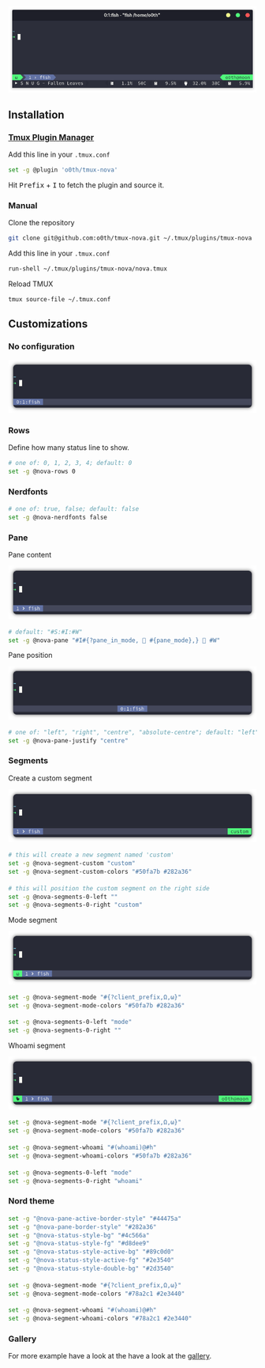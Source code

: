 <p align="center">
  <a>
    <img src="assets/screenshot.png" alt="screenshot">
  </a>
</p>

## Installation


### [Tmux Plugin Manager](https://github.com/tmux-plugins/tpm)

Add this line in your `.tmux.conf`

```bash
set -g @plugin 'o0th/tmux-nova'
```

Hit <kbd>Prefix</kbd> + <kbd>I</kbd> to fetch the plugin and source it.

### Manual

Clone the repository

```bash
git clone git@github.com:o0th/tmux-nova.git ~/.tmux/plugins/tmux-nova
```

Add this line in your `.tmux.conf`

```bash
run-shell ~/.tmux/plugins/tmux-nova/nova.tmux
```

Reload TMUX

```bash
tmux source-file ~/.tmux.conf
```

## Customizations

### No configuration

<p align="center">
  <a>
    <img src="assets/tmux-nova-no-conf.png" alt="screenshot">
  </a>
</p>

### Rows

Define how many status line to show.

```bash
# one of: 0, 1, 2, 3, 4; default: 0
set -g @nova-rows 0
```

### Nerdfonts

```bash
# one of: true, false; default: false
set -g @nova-nerdfonts false
```

### Pane

Pane content

<p align="center">
  <a><img src="assets/tmux-nova-pane.png" alt="screenshot"></a>
</p>

```bash
# default: "#S:#I:#W"
set -g @nova-pane "#I#{?pane_in_mode,  #{pane_mode},}  #W"
```

Pane position

<p align="center">
  <a><img src="assets/tmux-nova-pane-centre.png" alt="screenshot"></a>
</p>

```bash
# one of: "left", "right", "centre", "absolute-centre"; default: "left"
set -g @nova-pane-justify "centre"
```

### Segments

Create a custom segment

<p align="center">
  <a><img src="assets/tmux-nova-segment-custom.png" alt="screenshot"></a>
</p>

```bash
# this will create a new segment named 'custom'
set -g @nova-segment-custom "custom"
set -g @nova-segment-custom-colors "#50fa7b #282a36"

# this will position the custom segment on the right side
set -g @nova-segments-0-left ""
set -g @nova-segments-0-right "custom"
```

Mode segment

<p align="center">
  <a><img src="assets/tmux-nova-segment-mode.png" alt="screenshot"></a>
</p>

```bash
set -g @nova-segment-mode "#{?client_prefix,Ω,ω}"
set -g @nova-segment-mode-colors "#50fa7b #282a36"

set -g @nova-segments-0-left "mode"
set -g @nova-segments-0-right ""
```

Whoami segment

<p align="center">
  <a><img src="assets/tmux-nova-segment-whoami.png" alt="screenshot"></a>
</p>

```bash
set -g @nova-segment-mode "#{?client_prefix,Ω,ω}"
set -g @nova-segment-mode-colors "#50fa7b #282a36"

set -g @nova-segment-whoami "#(whoami)@#h"
set -g @nova-segment-whoami-colors "#50fa7b #282a36"

set -g @nova-segments-0-left "mode"
set -g @nova-segments-0-right "whoami"
```

### Nord theme

```bash
set -g "@nova-pane-active-border-style" "#44475a"
set -g "@nova-pane-border-style" "#282a36"
set -g "@nova-status-style-bg" "#4c566a"
set -g "@nova-status-style-fg" "#d8dee9"
set -g "@nova-status-style-active-bg" "#89c0d0"
set -g "@nova-status-style-active-fg" "#2e3540"
set -g "@nova-status-style-double-bg" "#2d3540"

set -g @nova-segment-mode "#{?client_prefix,Ω,ω}"
set -g @nova-segment-mode-colors "#78a2c1 #2e3440"

set -g @nova-segment-whoami "#(whoami)@#h"
set -g @nova-segment-whoami-colors "#78a2c1 #2e3440"
```

### Gallery

For more example have a look at the have a look at the [gallery](gallery.md).

